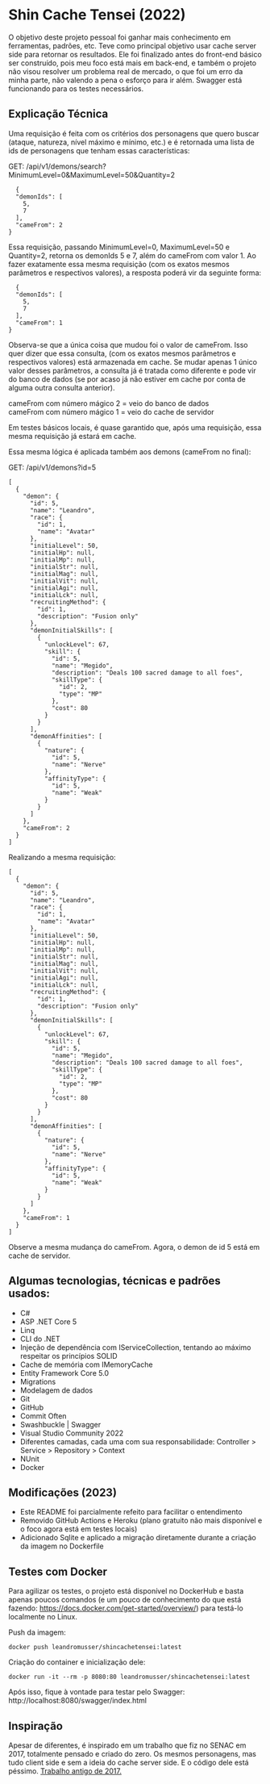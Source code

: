 
# Shin Cache Tensei (2022)

O objetivo deste projeto pessoal foi ganhar mais conhecimento em ferramentas, padrões, etc. Teve como principal objetivo usar cache server side para retornar os resultados. Ele foi finalizado antes do front-end básico ser construído, pois meu foco está mais em back-end, e também o projeto não visou resolver um problema real de mercado, o que foi um erro da minha parte, não valendo a pena o esforço para ir além. Swagger está funcionando para os testes necessários.


## Explicação Técnica

Uma requisição é feita com os critérios dos personagens que quero buscar (ataque, natureza, nível máximo e mínimo, etc.) e é retornada uma lista de ids de personagens que tenham essas características:

GET: /api/v1/demons/search?MinimumLevel=0&MaximumLevel=50&Quantity=2
```
  {
  "demonIds": [
    5,
    7
  ],
  "cameFrom": 2
}
```

Essa requisição, passando MinimumLevel=0, MaximumLevel=50 e Quantity=2, retorna os demonIds 5 e 7, além do cameFrom com valor 1. Ao fazer exatamente essa mesma requisição (com os exatos mesmos parâmetros e respectivos valores), a resposta poderá vir da seguinte forma:

```
  {
  "demonIds": [
    5,
    7
  ],
  "cameFrom": 1
}
```
Observa-se que a única coisa que mudou foi o valor de cameFrom. Isso quer dizer que essa consulta, (com os exatos mesmos parâmetros e respectivos valores) está armazenada em cache. Se mudar apenas 1 único valor desses parâmetros, a consulta já é tratada como diferente e pode vir do banco de dados (se por acaso já não estiver em cache por conta de alguma outra consulta anterior).

cameFrom com número mágico 2 = veio do banco de dados\
cameFrom com número mágico 1 = veio do cache de servidor

Em testes básicos locais, é quase garantido que, após uma requisição, essa mesma requisição já estará em cache.

Essa mesma lógica é aplicada também aos demons (cameFrom no final):

GET: /api/v1/demons?id=5
```
[
  {
    "demon": {
      "id": 5,
      "name": "Leandro",
      "race": {
        "id": 1,
        "name": "Avatar"
      },
      "initialLevel": 50,
      "initialHp": null,
      "initialMp": null,
      "initialStr": null,
      "initialMag": null,
      "initialVit": null,
      "initialAgi": null,
      "initialLck": null,
      "recruitingMethod": {
        "id": 1,
        "description": "Fusion only"
      },
      "demonInitialSkills": [
        {
          "unlockLevel": 67,
          "skill": {
            "id": 5,
            "name": "Megido",
            "description": "Deals 100 sacred damage to all foes",
            "skillType": {
              "id": 2,
              "type": "MP"
            },
            "cost": 80
          }
        }
      ],
      "demonAffinities": [
        {
          "nature": {
            "id": 5,
            "name": "Nerve"
          },
          "affinityType": {
            "id": 5,
            "name": "Weak"
          }
        }
      ]
    },
    "cameFrom": 2
  }
]
```
Realizando a mesma requisição:

```
[
  {
    "demon": {
      "id": 5,
      "name": "Leandro",
      "race": {
        "id": 1,
        "name": "Avatar"
      },
      "initialLevel": 50,
      "initialHp": null,
      "initialMp": null,
      "initialStr": null,
      "initialMag": null,
      "initialVit": null,
      "initialAgi": null,
      "initialLck": null,
      "recruitingMethod": {
        "id": 1,
        "description": "Fusion only"
      },
      "demonInitialSkills": [
        {
          "unlockLevel": 67,
          "skill": {
            "id": 5,
            "name": "Megido",
            "description": "Deals 100 sacred damage to all foes",
            "skillType": {
              "id": 2,
              "type": "MP"
            },
            "cost": 80
          }
        }
      ],
      "demonAffinities": [
        {
          "nature": {
            "id": 5,
            "name": "Nerve"
          },
          "affinityType": {
            "id": 5,
            "name": "Weak"
          }
        }
      ]
    },
    "cameFrom": 1
  }
]
```
Observe a mesma mudança do cameFrom. Agora, o demon de id 5 está em cache de servidor.



## Algumas tecnologias, técnicas e padrões usados: 

- C#
- ASP .NET Core 5
- Linq
- CLI do .NET
- Injeção de dependência com IServiceCollection, tentando ao máximo respeitar os princípios SOLID
- Cache de memória com IMemoryCache
- Entity Framework Core 5.0
- Migrations
- Modelagem de dados
- Git
- GitHub
- Commit Often
- Swashbuckle | Swagger
- Visual Studio Community 2022
- Diferentes camadas, cada uma com sua responsabilidade: Controller > Service > Repository > Context
- NUnit
- Docker

## Modificações (2023)

- Este README foi parcialmente refeito para facilitar o entendimento
- Removido GitHub Actions e Heroku (plano gratuito não mais disponível e o foco agora está em testes locais)
- Adicionado Sqlite e aplicado a migração diretamente durante a criação da imagem no Dockerfile

## Testes com Docker

Para agilizar os testes, o projeto está disponível no DockerHub e basta apenas poucos comandos (e um pouco de conhecimento do que está fazendo: https://docs.docker.com/get-started/overview/) para testá-lo localmente no Linux.

Push da imagem:
```
docker push leandromusser/shincachetensei:latest
```
Criação do container e inicialização dele:
```
docker run -it --rm -p 8080:80 leandromusser/shincachetensei:latest
```

Após isso, fique à vontade para testar pelo Swagger: http://localhost:8080/swagger/index.html


## Inspiração
Apesar de diferentes, é inspirado em um trabalho que fiz no SENAC em 2017, totalmente pensado e criado do zero. Os mesmos personagens, mas tudo client side e sem a ideia do cache server side. E o código dele está péssimo. [Trabalho antigo de 2017.](https://leandromusser.github.io/SENAC/[Basico]_Algoritmos_e_JavaScript/smtNocturne/demons.html)
